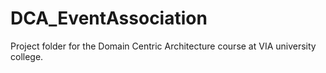 # DCA_EventAssociation
Project folder for the Domain Centric Architecture course at VIA university college.